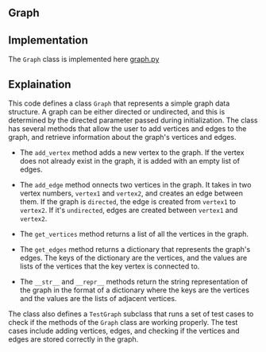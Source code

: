## Graph

## Implementation

The `Graph` class is implemented here [graph.py](../../data_structures/graph.py)

## Explaination

This code defines a class `Graph` that represents a simple graph data structure. A graph can be either directed or undirected, and this is determined by the directed parameter passed during initialization. The class has several methods that allow the user to add vertices and edges to the graph, and retrieve information about the graph's vertices and edges.

- The `add_vertex` method adds a new vertex to the graph. If the vertex does not already exist in the graph, it is added with an empty list of edges.

- The `add_edge` method onnects two vertices in the graph. It takes in two vertex numbers, `vertex1` and `vertex2`, and creates an edge between them. If the graph is `directed`, the edge is created from `vertex1` to `vertex2`. If it's `undirected`, edges are created between `vertex1` and `vertex2`.

- The `get_vertices` method returns a list of all the vertices in the graph.

- The `get_edges` method returns a dictionary that represents the graph's edges. The keys of the dictionary are the vertices, and the values are lists of the vertices that the key vertex is connected to.

- The `__str__` and `__repr__` methods return the string representation of the graph in the format of a dictionary where the keys are the vertices and the values are the lists of adjacent vertices.

The class also defines a `TestGraph` subclass that runs a set of test cases to check if the methods of the `Graph` class are working properly. The test cases include adding vertices, edges, and checking if the vertices and edges are stored correctly in the graph.